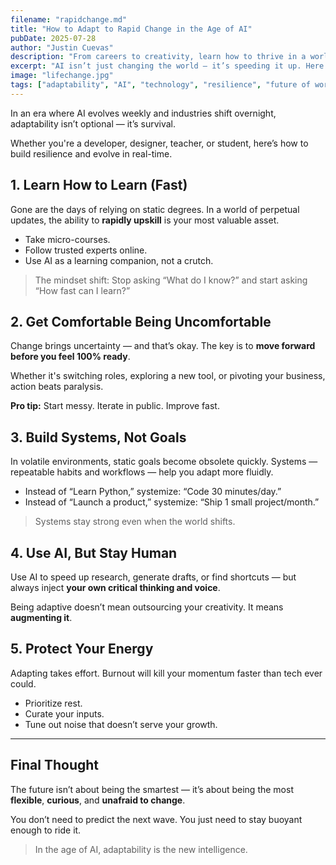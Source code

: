 ```yaml
---
filename: "rapidchange.md"
title: "How to Adapt to Rapid Change in the Age of AI"
pubDate: 2025-07-28
author: "Justin Cuevas"
description: "From careers to creativity, learn how to thrive in a world where everything changes faster than ever."
excerpt: "AI isn’t just changing the world — it’s speeding it up. Here's how to stay relevant and resilient."
image: "lifechange.jpg"
tags: ["adaptability", "AI", "technology", "resilience", "future of work"]
---
```


In an era where AI evolves weekly and industries shift overnight, adaptability isn’t optional — it’s survival.

Whether you're a developer, designer, teacher, or student, here’s how to build resilience and evolve in real-time.

## 1. Learn How to Learn (Fast)

Gone are the days of relying on static degrees. In a world of perpetual updates, the ability to **rapidly upskill** is your most valuable asset.

- Take micro-courses.
- Follow trusted experts online.
- Use AI as a learning companion, not a crutch.

> The mindset shift: Stop asking “What do I know?” and start asking “How fast can I learn?”

## 2. Get Comfortable Being Uncomfortable

Change brings uncertainty — and that’s okay. The key is to **move forward before you feel 100% ready**.

Whether it's switching roles, exploring a new tool, or pivoting your business, action beats paralysis.

**Pro tip:** Start messy. Iterate in public. Improve fast.

## 3. Build Systems, Not Goals

In volatile environments, static goals become obsolete quickly. Systems — repeatable habits and workflows — help you adapt more fluidly.

- Instead of “Learn Python,” systemize: “Code 30 minutes/day.”
- Instead of “Launch a product,” systemize: “Ship 1 small project/month.”

> Systems stay strong even when the world shifts.

## 4. Use AI, But Stay Human

Use AI to speed up research, generate drafts, or find shortcuts — but always inject **your own critical thinking and voice**.

Being adaptive doesn’t mean outsourcing your creativity. It means **augmenting it**.

## 5. Protect Your Energy

Adapting takes effort. Burnout will kill your momentum faster than tech ever could.

- Prioritize rest.
- Curate your inputs.
- Tune out noise that doesn’t serve your growth.

---

## Final Thought

The future isn’t about being the smartest — it’s about being the most **flexible**, **curious**, and **unafraid to change**.

You don’t need to predict the next wave. You just need to stay buoyant enough to ride it.

> In the age of AI, adaptability is the new intelligence.
